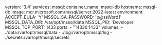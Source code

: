 version: '3.4'
services:
  mssql:
    container_name: mssql-db
    hostname: mssql-db
    image: mcr.microsoft.com/mssql/server:2022-latest
    environment:
      ACCEPT_EULA: 'Y'
      MSSQL_SA_PASSWORD: 'p@ssWord1'
      MSSQL_DATA_DIR: /var/opt/mssql/data
      MSSQL_PID: 'Developer' 
      MSSQL_TCP_PORT: 1433 
    ports: 
      - "14330:1433"
    volumes:
      - ./data:/var/opt/mssql/data
      - ./log:/var/opt/mssql/log
      - ./secrets:/var/opt/mssql/secrets  
